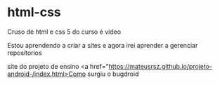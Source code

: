 # html-css
 Cruso de html e css 5 do curso é video

Estou aprendendo a criar a sites e agora irei aprender a gerenciar repositorios

site do projeto de ensino 
<a href="https://mateusrsz.github.io/projeto-android-/index.html>Como surgiu o bugdroid</a>
